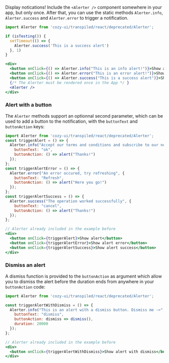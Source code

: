Display notications!
Include the `<Alerter />` component somewhere in your app, but only once. After that, you can use the static methods `Alerter.info`, `Alerter.success` and `Alerter.error` to trigger a notification.

```jsx
import Alerter from 'cozy-ui/transpiled/react/deprecated/Alerter';

if (isTesting()) {
  setTimeout(() => {
    Alerter.success('This is a success alert')
  }, 1)
}

<div>
  <button onClick={() => Alerter.info("This is an info alert!")}>Show alert info</button>
  <button onClick={() => Alerter.error("This is an error alert!")}>Show alert error</button>
  <button onClick={() => Alerter.success("This is a success alert")}>Show alert success</button>
  {/* The Alerter must be rendered once in the App */ }
  <Alerter />
</div>
```

### Alert with a button

The `Alerter` methods support an optionnal second parameter, which can be used to add a button to the notification, with the `buttonText` and `buttonAction` keys:

```jsx
import Alerter from 'cozy-ui/transpiled/react/deprecated/Alerter';
const triggerAlert = () => {
  Alerter.info("Accept our terms and conditions and subscribe to our newsletter", {
    buttonText: "ok",
    buttonAction: () => alert("Thanks!")
  });
};
const triggerAlertError = () => {
  Alerter.error("An error occured, try refreshing", {
    buttonText: "Refresh",
    buttonAction: () => alert("Here you go!")
  });
};
const triggerAlertSuccess = () => {
  Alerter.success("The operation worked successfully", {
    buttonText: "cancel",
    buttonAction: () => alert("Thanks!")
  });
};

// Alerter already included in the example before
<div>
  <button onClick={triggerAlert}>Show alert</button>
  <button onClick={triggerAlertError}>Show alert error</button>
  <button onClick={triggerAlertSuccess}>Show alert success</button>
</div>
```

### Dismiss an alert

A dismiss function is provided to the `buttonAction` as argument which allow you to dismiss the alert before the duration ends from anywhere in your `buttonAction` code:

```jsx
import Alerter from 'cozy-ui/transpiled/react/deprecated/Alerter';

const triggerAlertWithDismiss = () => {
  Alerter.info("This is an alert with a dismiss button. Dismiss me ->", {
    buttonText: "dismiss",
    buttonAction: dismiss => dismiss(),
    duration: 20000
  });
};

// Alerter already included in the example before
<div>
  <button onClick={triggerAlertWithDismiss}>Show alert with dismiss</button>
</div>
```
